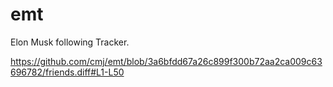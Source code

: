 # emt
Elon Musk following Tracker.

https://github.com/cmj/emt/blob/3a6bfdd67a26c899f300b72aa2ca009c63696782/friends.diff#L1-L50
